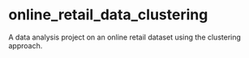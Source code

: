 # online_retail_data_clustering
A data analysis project on an online retail dataset using the clustering approach.
